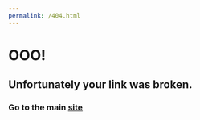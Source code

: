 ```yaml
---
permalink: /404.html
---
```

# **OOO!**
## Unfortunately your link was broken.
### Go to the main [site](https://harshu743.github.io)
